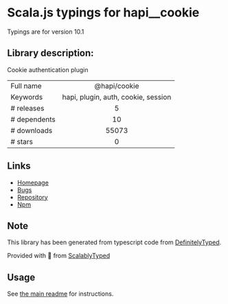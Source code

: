 
# Scala.js typings for hapi__cookie

Typings are for version 10.1

## Library description:
Cookie authentication plugin

|                    |                 |
| ------------------ | :-------------: |
| Full name          | @hapi/cookie |
| Keywords           | hapi, plugin, auth, cookie, session |
| # releases         | 5 |
| # dependents       | 10 |
| # downloads        | 55073 |
| # stars            | 0 |

## Links
- [Homepage](https://github.com/hapijs/hapi-auth-cookie#readme)
- [Bugs](https://github.com/hapijs/hapi-auth-cookie/issues)
- [Repository](https://github.com/hapijs/hapi-auth-cookie)
- [Npm](https://www.npmjs.com/package/%40hapi%2Fcookie)
    


## Note
This library has been generated from typescript code from [DefinitelyTyped](https://definitelytyped.org).

Provided with :purple_heart: from [ScalablyTyped](https://github.com/oyvindberg/ScalablyTyped)

## Usage
See [the main readme](../../readme.md) for instructions.


